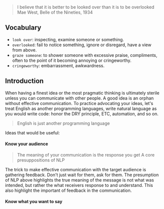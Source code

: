 > I believe that it is better to be looked over than it is to be overlooked
> Mae West, Belle of the Nineties, 1934

## Vocabulary
- `look over`: inspecting, examine someone or something.
- `overlooked`: fail to notice something, ignore or disregard, have a view from above.
- `graze someone`: to shower someone with excessive praise, compliments, often to the point of it becoming annoying or cringeworthy.
- `cringeworthy`: embarrassment, awkwardness.

## Introduction
When having a finest idea or the most pragmatic thinking is ultimately sterile unless you can communicate with other people. A good idea is an orphan without effective communication.
To practice advocating your ideas, let's treat English as another programming languages, write natural language as you would write code: honor the DRY principle, ETC, automation, and so on.

> English is just another programming language

Ideas that would be useful:

#### Know your audience

> The meaning of your communication is the response you get
> A core presuppositions of NLP

The trick to make effective communication with the target audience is gathering feedback. Don't just wait for them, ask for them. The presumption of NLP above highlights the true meaning of the message is not what was intended, but rather the what receivers response to and understand. This also highlight the important of feedback in the communication.

#### Know what you want to say
